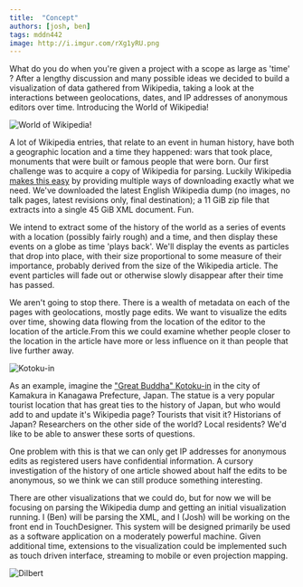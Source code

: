```yaml
---
title:  "Concept"
authors: [josh, ben]
tags: mddn442
image: http://i.imgur.com/rXg1yRU.png
---
```


What do you do when you're given a project with a scope as large as 'time' ? After a lengthy discussion and many possible ideas we decided to build a visualization of data gathered from Wikipedia, taking a look at the interactions between geolocations, dates, and IP addresses of anonymous editors over time. Introducing the World of Wikipedia!


![World of Wikipedia!][wow-logo]

A lot of Wikipedia entries, that relate to an event in human history, have both a geographic location and a time they happened: wars that took place, monuments that were built or famous people that were born. Our first challenge was to acquire a copy of Wikipedia for parsing. Luckily Wikipedia [makes this easy][wiki-download] by providing multiple ways of downloading exactly what we need. We've downloaded the latest English Wikipedia dump (no images, no talk pages, latest revisions only, final destination); a 11 GiB zip file that extracts into a single 45 GiB XML document. Fun.

We intend to extract some of the history of the world as a series of events with a location (possibly fairly rough) and a time, and then display these events on a globe as time 'plays back'. We'll display the events as particles that drop into place, with their size proportional to some measure of their importance, probably derived from the size of the Wikipedia article. The event particles will fade out or otherwise slowly disappear after their time has passed.

We aren't going to stop there. There is a wealth of metadata on each of the pages with geolocations, mostly page edits. We want to visualize the edits over time, showing data flowing from the location of the editor to the location of the article.From this we could examine whether people closer to the location in the article have more or less influence on it than people that live further away.


![Kotoku-in][wiki-buddha-pic]

As an example, imagine the ["Great Buddha" Kotoku-in][wiki-buddha] in the city of Kamakura in Kanagawa Prefecture, Japan. The statue is a very popular tourist location that has great ties to the history of Japan, but who would add to and update it's Wikipedia page? Tourists that visit it? Historians of Japan? Researchers on the other side of the world? Local residents? We'd like to be able to answer these sorts of questions.

One problem with this is that we can only get IP addresses for anonymous edits as registered users have confidential information. A cursory investigation of the history of one article showed about half the edits to be anonymous, so we think we can still produce something interesting.

There are other visualizations that we could do, but for now we will be focusing on parsing the Wikipedia dump and getting an initial visualization running. I (Ben) will be parsing the XML, and I (Josh) will be working on the front end in TouchDesigner. This system will be designed primarily be used as a software application on a moderately powerful machine. Given additional time, extensions to the visualization could be implemented such as touch driven interface, streaming to mobile or even projection mapping.

![Dilbert][dilbert-pic]

[wow-logo]: http://i.imgur.com/rXg1yRU.png
[wiki-download]: http://en.wikipedia.org/wiki/Wikipedia:Database_download
[wiki-buddha]: http://en.wikipedia.org/wiki/K%C5%8Dtoku-in
[wiki-buddha-pic]: http://i.imgur.com/0n7SZTd.jpg
[dilbert-pic]: http://i.imgur.com/h4F6XEn.gif
